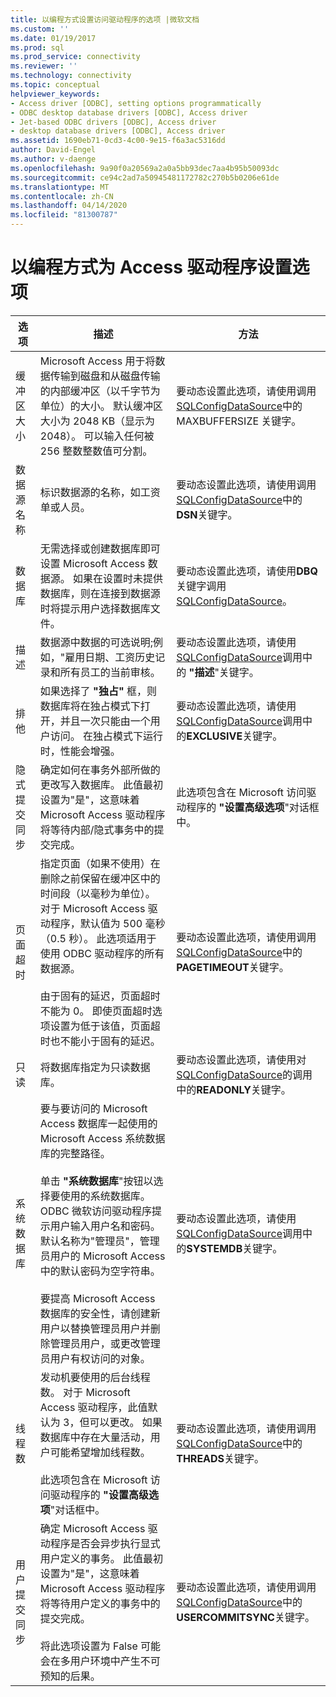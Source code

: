 ```yaml
---
title: 以编程方式设置访问驱动程序的选项 |微软文档
ms.custom: ''
ms.date: 01/19/2017
ms.prod: sql
ms.prod_service: connectivity
ms.reviewer: ''
ms.technology: connectivity
ms.topic: conceptual
helpviewer_keywords:
- Access driver [ODBC], setting options programmatically
- ODBC desktop database drivers [ODBC], Access driver
- Jet-based ODBC drivers [ODBC], Access driver
- desktop database drivers [ODBC], Access driver
ms.assetid: 1690eb71-0cd3-4c00-9e15-f6a3ac5316dd
author: David-Engel
ms.author: v-daenge
ms.openlocfilehash: 9a90f0a20569a2a0a5bb93dec7aa4b95b50093dc
ms.sourcegitcommit: ce94c2ad7a50945481172782c270b5b0206e61de
ms.translationtype: MT
ms.contentlocale: zh-CN
ms.lasthandoff: 04/14/2020
ms.locfileid: "81300787"
---
```

# <a name="setting-options-programmatically-for-the-access-driver"></a>以编程方式为 Access 驱动程序设置选项

|选项|描述|方法|  
|------------|-----------------|------------|  
|缓冲区大小|Microsoft Access 用于将数据传输到磁盘和从磁盘传输的内部缓冲区（以千字节为单位）的大小。 默认缓冲区大小为 2048 KB（显示为 2048）。 可以输入任何被 256 整数整数值可分割。|要动态设置此选项，请使用调用[SQLConfigDataSource](../../odbc/microsoft/sqlconfigdatasource-access-driver.md)中的 MAXBUFFERSIZE 关键字。|  
|数据源名称|标识数据源的名称，如工资单或人员。|要动态设置此选项，请使用调用[SQLConfigDataSource](../../odbc/microsoft/sqlconfigdatasource-access-driver.md)中的**DSN**关键字。|  
|数据库|无需选择或创建数据库即可设置 Microsoft Access 数据源。 如果在设置时未提供数据库，则在连接到数据源时将提示用户选择数据库文件。|要动态设置此选项，请使用**DBQ**关键字调用[SQLConfigDataSource](../../odbc/microsoft/sqlconfigdatasource-access-driver.md)。|  
|描述|数据源中数据的可选说明;例如，"雇用日期、工资历史记录和所有员工的当前审核。|要动态设置此选项，请使用[SQLConfigDataSource](../../odbc/microsoft/sqlconfigdatasource-access-driver.md)调用中的 **"描述**"关键字。|  
|排他|如果选择了 **"独占"** 框，则数据库将在独占模式下打开，并且一次只能由一个用户访问。 在独占模式下运行时，性能会增强。|要动态设置此选项，请使用[SQLConfigDataSource](../../odbc/microsoft/sqlconfigdatasource-access-driver.md)调用中的**EXCLUSIVE**关键字。|  
|隐式提交同步|确定如何在事务外部所做的更改写入数据库。 此值最初设置为"是"，这意味着 Microsoft Access 驱动程序将等待内部/隐式事务中的提交完成。|此选项包含在 Microsoft 访问驱动程序的 **"设置高级选项**"对话框中。|  
|页面超时|指定页面（如果不使用）在删除之前保留在缓冲区中的时间段（以毫秒为单位）。 对于 Microsoft Access 驱动程序，默认值为 500 毫秒（0.5 秒）。 此选项适用于使用 ODBC 驱动程序的所有数据源。<br /><br /> 由于固有的延迟，页面超时不能为 0。 即使页面超时选项设置为低于该值，页面超时也不能小于固有的延迟。|要动态设置此选项，请使用调用[SQLConfigDataSource](../../odbc/microsoft/sqlconfigdatasource-access-driver.md)中的**PAGETIMEOUT**关键字。|  
|只读|将数据库指定为只读数据库。|要动态设置此选项，请使用对[SQLConfigDataSource](../../odbc/microsoft/sqlconfigdatasource-access-driver.md)的调用中的**READONLY**关键字。|  
|系统数据库|要与要访问的 Microsoft Access 数据库一起使用的 Microsoft Access 系统数据库的完整路径。<br /><br /> 单击 **"系统数据库**"按钮以选择要使用的系统数据库。 ODBC 微软访问驱动程序提示用户输入用户名和密码。 默认名称为"管理员"，管理员用户的 Microsoft Access 中的默认密码为空字符串。<br /><br /> 要提高 Microsoft Access 数据库的安全性，请创建新用户以替换管理员用户并删除管理员用户，或更改管理员用户有权访问的对象。|要动态设置此选项，请使用[SQLConfigDataSource](../../odbc/microsoft/sqlconfigdatasource-access-driver.md)调用中的**SYSTEMDB**关键字。|  
|线程数|发动机要使用的后台线程数。 对于 Microsoft Access 驱动程序，此值默认为 3，但可以更改。 如果数据库中存在大量活动，用户可能希望增加线程数。<br /><br /> 此选项包含在 Microsoft 访问驱动程序的 **"设置高级选项**"对话框中。|要动态设置此选项，请使用调用[SQLConfigDataSource](../../odbc/microsoft/sqlconfigdatasource-access-driver.md)中的**THREADS**关键字。|  
|用户提交同步|确定 Microsoft Access 驱动程序是否会异步执行显式用户定义的事务。 此值最初设置为"是"，这意味着 Microsoft Access 驱动程序将等待用户定义的事务中的提交完成。<br /><br /> 将此选项设置为 False 可能会在多用户环境中产生不可预知的后果。|要动态设置此选项，请使用调用[SQLConfigDataSource](../../odbc/microsoft/sqlconfigdatasource-access-driver.md)中的**USERCOMMITSYNC**关键字。|
